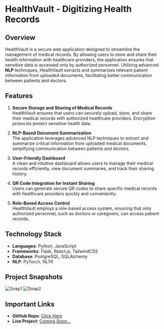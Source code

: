 # HealthVault - Digitizing Health Records
## Overview
HealthVault is a secure web application designed to streamline the management of medical records. By allowing users to store and share their health information with healthcare providers, the application ensures that sensitive data is accessed only by authorized personnel. Utilizing advanced **NLP** techniques, HealthVault extracts and summarizes relevant patient information from uploaded documents, facilitating better communication between patients and doctors.

## Features

1. **Secure Storage and Sharing of Medical Records**  
   HealthVault ensures that users can securely upload, store, and share their medical records with authorized healthcare providers. Encryption protocols protect sensitive health data.

2. **NLP-Based Document Summarization**  
   The application leverages advanced NLP techniques to extract and summarize critical information from uploaded medical documents, simplifying communication between patients and doctors.

3. **User-Friendly Dashboard**  
   A clean and intuitive dashboard allows users to manage their medical records efficiently, view document summaries, and track their sharing history.

4. **QR Code Integration for Instant Sharing**  
   Users can generate secure QR codes to share specific medical records with healthcare providers quickly and conveniently.

5. **Role-Based Access Control**  
   HealthVault employs a role-based access system, ensuring that only authorized personnel, such as doctors or caregivers, can access patient records.

## Technology Stack
- **Languages**: Python, JavaScript
- **Frameworks**: Flask, React.js, TailwindCSS
- **Database**: PostgreSQL, SQLAlchemy
- **NLP**: PyTorch, NLTK
  
## Project Snapshots

![Snap1]()
![Snap2]()

## Important Links
- **GitHub Repo**: [Click Here](https://github.com/Adm-2005/HealthVault)
- **Live Project**: [Coming Soon...]()
